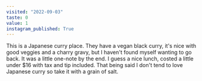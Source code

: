 ```yaml
---
visited: "2022-09-03"
taste: 0
value: 1
instagram_published: True
---
```


This is a Japanese curry place. They have a vegan black curry, it's nice with good veggies and a charry gravy, but I haven't found myself wanting to go back. It was a little one-note by the end. I guess a nice lunch, costed a little under $16 with tax and tip included. That being said I don't tend to love Japanese curry so take it with a grain of salt.
